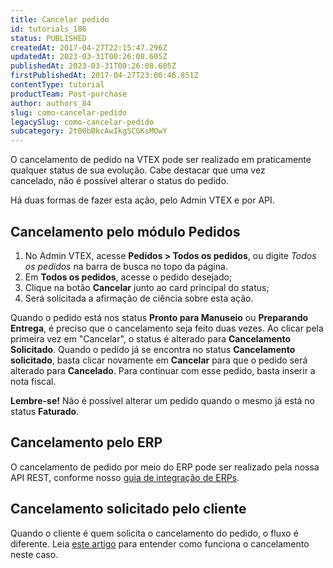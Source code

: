 ```yaml
---
title: Cancelar pedido
id: tutorials_186
status: PUBLISHED
createdAt: 2017-04-27T22:15:47.296Z
updatedAt: 2023-03-31T00:26:08.605Z
publishedAt: 2023-03-31T00:26:08.605Z
firstPublishedAt: 2017-04-27T23:00:46.851Z
contentType: tutorial
productTeam: Post-purchase
author: authors_84
slug: como-cancelar-pedido
legacySlug: como-cancelar-pedido
subcategory: 2t00bBkcAwIkgSCGKsMOwY
---
```


O cancelamento de pedido na VTEX pode ser realizado em praticamente qualquer status de sua evolução. Cabe destacar que uma vez cancelado, não é possível alterar o status do pedido.

Há duas formas de fazer esta ação, pelo Admin VTEX e por API.

## Cancelamento pelo módulo Pedidos

1. No Admin VTEX, acesse **Pedidos > Todos os pedidos**, ou digite *Todos os pedidos* na barra de busca no topo da página.  
2. Em **Todos os pedidos**, acesse o pedido desejado;
3. Clique na botão **Cancelar** junto ao card principal do status;
4. Será solicitada a afirmação de ciência sobre esta ação.

Quando o pedido está nos status **Pronto para Manuseio** ou **Preparando Entrega**, é preciso que o cancelamento seja feito duas vezes. Ao clicar pela primeira vez em "Cancelar", o status é alterado para **Cancelamento Solicitado**.
Quando o pedido já se encontra no status **Cancelamento solicitado**, basta clicar novamente em **Cancelar** para que o pedido será alterado para **Cancelado**. Para continuar com esse pedido, basta inserir a nota fiscal.

**Lembre-se!** Não é possível alterar um pedido quando o mesmo já está no status **Faturado**.

## Cancelamento pelo ERP

O cancelamento de pedido por meio do ERP pode ser realizado pela nossa API REST, conforme nosso [guia de integração de ERPs](https://developers.vtex.com/docs/erp-integration-set-up-order-processing).

## Cancelamento solicitado pelo cliente

Quando o cliente é quem solicita o cancelamento do pedido, o fluxo é diferente. Leia [este artigo](https://help.vtex.com/pt/tutorial/como-funciona-o-cancelamento-de-pedido-por-parte-do-cliente--3wEI6DUNtecooG2Ki4Akqo) para entender como funciona o cancelamento neste caso.
